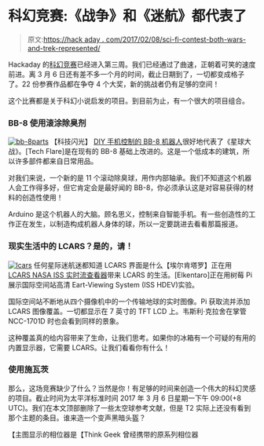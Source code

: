 # 科幻竞赛:《战争》和《迷航》都代表了

> 原文:[https://hack aday . com/2017/02/08/sci-fi-contest-both-wars-and-trek-represented/](https://hackaday.com/2017/02/08/sci-fi-contest-both-wars-and-trek-represented/)

Hackaday 的[科幻竞赛](https://hackaday.io/contest/19541-hackadays-2017-sci-fi-contest)已经进入第三周。我们已经通过了曲速，正朝着可笑的速度前进。离 3 月 6 日还有差不多一个月的时间，截止日期到了，一切都变成格子了。22 份参赛作品都在争夺 4 个大奖，新的挑战者仍有足够的空间！

这个比赛都是关于科幻小说启发的项目。到目前为止，有一个很大的项目组合。

### BB-8 使用滚涂除臭剂

[![bb-8parts](../Images/e1024b2c22bdc3057b4baafe9ee617c6.png)](https://hackaday.io/project/19755-diy-phone-controlled-bb-8-droid) 【科技闪光】 [DIY 手机控制的 BB-8 机器人](https://hackaday.io/project/19755-diy-phone-controlled-bb-8-droid)很好地代表了《星球大战》。[Tech Flare]是在现有的 BB-8 基础上改进的。这是一个低成本的建筑，所以许多部件都来自日常用品。

对我们来说，一个新的是 11 个滚动除臭球，用作内部轴承。我们不知道这个机器人会工作得多好，但它肯定会是最好闻的 BB-8，你必须承认这是对容易获得的材料的创造性使用！

Arduino 是这个机器人的大脑。顾名思义，控制来自智能手机。有一些创造性的工作正在发生，以制造构成机器人身体的球，所以一定要跳进去看看那篇报道。

### 现实生活中的 LCARS？是的，请！

[![lcars](../Images/d71ec7053d0272745954c0b1bc0c9252.png)](https://hackaday.io/project/11126-lcars-nasa-iss-live-stream-viewer) 任何星际迷航迷都知道 LCARS 界面是什么【埃尔肯塔罗】正在用 [LCARS NASA ISS 实时流查看器](https://hackaday.io/project/11126-lcars-nasa-iss-live-stream-viewer)带来 LCARS 的生活。[Elkentaro]正在用树莓 Pi 展示国际空间站高清 Eart-Viewing System (ISS HDEV)实验。

国际空间站不断地从四个摄像机中的一个传输地球的实时图像。Pi 获取流并添加 LCARS 图像覆盖。一切都显示在 7 英寸的 TFT LCD 上。韦斯利·克拉舍在掌管 NCC-1701D 时也会看到同样的景象。

这种覆盖真的给内容带来了生命，让我们思考。如果你的冰箱有一个可疑的有用的内置显示器，它需要 LCARS。让我们看看你有什么！

### 使用施瓦茨

那么，这场竞赛缺少了什么？当然是你！有足够的时间来创造一个伟大的科幻灵感的项目。截止时间为太平洋标准时间 2017 年 3 月 6 日星期一下午 09:00(+8 UTC)。我们在本文顶部删除了一些太空球参考文献，但是 T2 实际上还没有看到那个主题的条目。谁来造一个变声黑暗头盔？

【主图显示的相位器是【Think Geek 曾经携带的原系列相位器